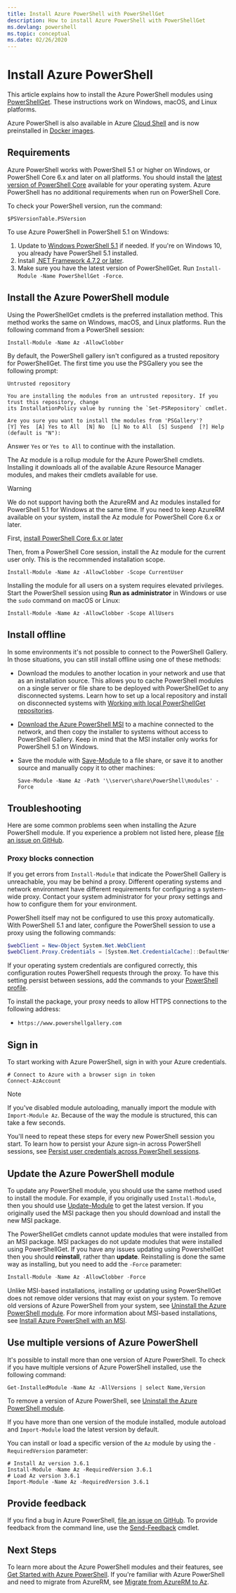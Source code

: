 ```yaml
---
title: Install Azure PowerShell with PowerShellGet
description: How to install Azure PowerShell with PowerShellGet
ms.devlang: powershell
ms.topic: conceptual
ms.date: 02/26/2020
---
```


# Install Azure PowerShell

This article explains how to install the Azure PowerShell modules using [PowerShellGet](/powershell/scripting/gallery/installing-psget). These
instructions work on Windows, macOS, and Linux platforms.

Azure PowerShell is also available in Azure [Cloud Shell](/azure/cloud-shell/overview) and is now
preinstalled in [Docker images](azureps-in-docker.md).

## Requirements

Azure PowerShell works with PowerShell 5.1 or higher on Windows, or PowerShell Core 6.x and later on
all platforms. You should install the
[latest version of PowerShell Core](/powershell/scripting/install/installing-powershell#powershell-core)
available for your operating system. Azure PowerShell has no additional requirements when run on
PowerShell Core.

To check your PowerShell version, run the command:

```powershell-interactive
$PSVersionTable.PSVersion
```

To use Azure PowerShell in PowerShell 5.1 on Windows:

1. Update to
   [Windows PowerShell 5.1](/powershell/scripting/install/installing-windows-powershell#upgrading-existing-windows-powershell)
   if needed. If you're on Windows 10, you already have PowerShell 5.1 installed.
2. Install [.NET Framework 4.7.2 or later](/dotnet/framework/install).
3. Make sure you have the latest version of PowerShellGet. Run `Install-Module -Name PowerShellGet -Force`.

## Install the Azure PowerShell module

Using the PowerShellGet cmdlets is the preferred installation method. This method works the same on
Windows, macOS, and Linux platforms. Run the following command from a PowerShell session:

```powershell-interactive
Install-Module -Name Az -AllowClobber
```

By default, the PowerShell gallery isn't configured as a trusted repository for PowerShellGet. The
first time you use the PSGallery you see the following prompt:

```Output
Untrusted repository

You are installing the modules from an untrusted repository. If you trust this repository, change
its InstallationPolicy value by running the `Set-PSRepository` cmdlet.

Are you sure you want to install the modules from 'PSGallery'?
[Y] Yes  [A] Yes to All  [N] No  [L] No to All  [S] Suspend  [?] Help (default is "N"):
```

Answer `Yes` or `Yes to All` to continue with the installation.

The Az module is a rollup module for the Azure PowerShell cmdlets. Installing it downloads all of
the available Azure Resource Manager modules, and makes their cmdlets available for use.

> [!WARNING]
> We do not support having both the AzureRM and Az modules installed for PowerShell 5.1 for Windows
> at the same time. If you need to keep AzureRM available on your system, install the Az module for
> PowerShell Core 6.x or later.

First, [install PowerShell Core 6.x or later](/powershell/scripting/install/installing-powershell-core-on-windows)

Then, from a PowerShell Core session, install the Az module for the current user only. This is the
recommended installation scope.

```powershell-interactive
Install-Module -Name Az -AllowClobber -Scope CurrentUser
```

Installing the module for all users on a system requires elevated privileges. Start the PowerShell
session using **Run as administrator** in Windows or use the `sudo` command on macOS or Linux:

```powershell-interactive
Install-Module -Name Az -AllowClobber -Scope AllUsers
```

## Install offline

In some environments it's not possible to connect to the PowerShell Gallery. In those situations,
you can still install offline using one of these methods:

* Download the modules to another location in your network and use that as an installation source.
  This allows you to cache PowerShell modules on a single server or file share to be deployed with
  PowerShellGet to any disconnected systems. Learn how to set up a local repository and install on
  disconnected systems with [Working with local PowerShellGet repositories](/powershell/scripting/gallery/how-to/working-with-local-psrepositories).
* [Download the Azure PowerShell MSI](install-az-ps-msi.md) to a machine connected to the network,
  and then copy the installer to systems without access to PowerShell Gallery. Keep in mind that the
  MSI installer only works for PowerShell 5.1 on Windows.
* Save the module with [Save-Module](/powershell/module/PowershellGet/Save-Module) to a file share,
  or save it to another source and manually copy it to other machines:

  ```powershell-interactive
  Save-Module -Name Az -Path '\\server\share\PowerShell\modules' -Force
  ```

## Troubleshooting

Here are some common problems seen when installing the Azure PowerShell module. If you experience a
problem not listed here, please
[file an issue on GitHub](https://github.com/azure/azure-powershell/issues).

### Proxy blocks connection

If you get errors from `Install-Module` that indicate the PowerShell Gallery is unreachable, you may
be behind a proxy. Different operating systems and network environment have different requirements
for configuring a system-wide proxy. Contact your system administrator for your proxy settings and
how to configure them for your environment.

PowerShell itself may not be configured to use this proxy automatically. With PowerShell 5.1 and
later, configure the PowerShell session to use a proxy using the following commands:

```powershell
$webClient = New-Object System.Net.WebClient
$webClient.Proxy.Credentials = [System.Net.CredentialCache]::DefaultNetworkCredentials
```

If your operating system credentials are configured correctly, this configuration routes PowerShell
requests through the proxy. To have this setting persist between sessions, add the commands to your
[PowerShell profile](/powershell/module/microsoft.powershell.core/about/about_profiles).

To install the package, your proxy needs to allow HTTPS connections to the following address:

* `https://www.powershellgallery.com`

## Sign in

To start working with Azure PowerShell, sign in with your Azure credentials.

```powershell-interactive
# Connect to Azure with a browser sign in token
Connect-AzAccount
```

> [!NOTE]
> If you've disabled module autoloading, manually import the module with `Import-Module Az`. Because
> of the way the module is structured, this can take a few seconds.

You'll need to repeat these steps for every new PowerShell session you start. To learn how to
persist your Azure sign-in across PowerShell sessions, see
[Persist user credentials across PowerShell sessions](context-persistence.md).

## Update the Azure PowerShell module

To update any PowerShell module, you should use the same method used to install the module. For
example, if you originally used `Install-Module`, then you should use
[Update-Module](/powershell/module/powershellget/update-module) to get the latest version. If you
originally used the MSI package then you should download and install the new MSI package.

The PowerShellGet cmdlets cannot update modules that were installed from an MSI package. MSI
packages do not update modules that were installed using PowerShellGet. If you have any issues
updating using PowershellGet then you should **reinstall**, rather than **update**. Reinstalling is
done the same way as installing, but you need to add the `-Force` parameter:

```powershell
Install-Module -Name Az -AllowClobber -Force
```

Unlike MSI-based installations, installing or updating using PowerShellGet does not remove older
versions that may exist on your system. To remove old versions of Azure PowerShell from your system,
see [Uninstall the Azure PowerShell module](uninstall-az-ps.md). For more information about
MSI-based installations, see [Install Azure PowerShell with an MSI](install-az-ps-msi.md).

## Use multiple versions of Azure PowerShell

It's possible to install more than one version of Azure PowerShell. To check if you have multiple
versions of Azure PowerShell installed, use the following command:

```powershell-interactive
Get-InstalledModule -Name Az -AllVersions | select Name,Version
```

To remove a version of Azure PowerShell, see [Uninstall the Azure PowerShell module](uninstall-az-ps.md).

If you have more than one version of the module installed, module autoload and `Import-Module` load
the latest version by default.

You can install or load a specific version of the `Az` module by using the `-RequiredVersion`
parameter:

```powershell-interactive
# Install Az version 3.6.1
Install-Module -Name Az -RequiredVersion 3.6.1
# Load Az version 3.6.1
Import-Module -Name Az -RequiredVersion 3.6.1
```

## Provide feedback

If you find a bug in Azure PowerShell,
[file an issue on GitHub](https://github.com/Azure/azure-powershell/issues). To provide feedback
from the command line, use the [Send-Feedback](/powershell/module/az.accounts/send-feedback) cmdlet.

## Next Steps

To learn more about the Azure PowerShell modules and their features, see
[Get Started with Azure PowerShell](get-started-azureps.md). If you're familiar with Azure
PowerShell and need to migrate from AzureRM, see
[Migrate from AzureRM to Az](migrate-from-azurerm-to-az.md).
